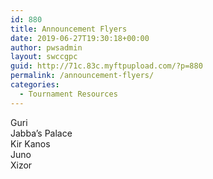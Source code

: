 ```yaml
---
id: 880
title: Announcement Flyers
date: 2019-06-27T19:30:18+00:00
author: pwsadmin
layout: swccgpc
guid: http://71c.83c.myftpupload.com/?p=880
permalink: /announcement-flyers/
categories:
  - Tournament Resources
---
```

Guri  
Jabba’s Palace  
Kir Kanos  
Juno  
Xizor